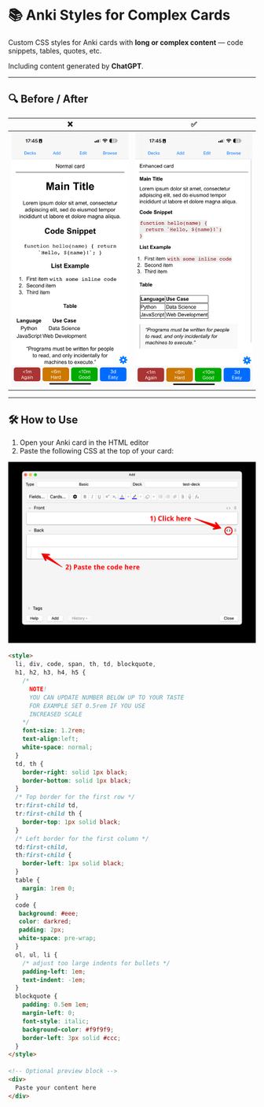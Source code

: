# 📚 Anki Styles for Complex Cards

Custom CSS styles for Anki cards with **long or complex content** — code snippets, tables, quotes, etc.

Including content generated by **ChatGPT**.


---

## 🔍 Before / After

|              ❌               |           ✅                |
|:----------------------------:|:--------------------------:|
| ![Before](assets/before.png) | ![After](assets/after.png) |

---

## 🛠️ How to Use

1. Open your Anki card in the HTML editor
2. Paste the following CSS at the top of your card:

![Guide](assets/guide.png)

```html
<style>
  li, div, code, span, th, td, blockquote,
  h1, h2, h3, h4, h5 {
    /* 
      NOTE!
      YOU CAN UPDATE NUMBER BELOW UP TO YOUR TASTE
      FOR EXAMPLE SET 0.5rem IF YOU USE
      INCREASED SCALE
    */
    font-size: 1.2rem;
    text-align:left;
    white-space: normal;
  }
  td, th {
    border-right: solid 1px black;
    border-bottom: solid 1px black;
  }
  /* Top border for the first row */
  tr:first-child td,
  tr:first-child th {
    border-top: 1px solid black;
  }
  /* Left border for the first column */
  td:first-child,
  th:first-child {
    border-left: 1px solid black;
  }
  table {
    margin: 1rem 0;
  }
  code {
   background: #eee;
   color: darkred;
   padding: 2px;
   white-space: pre-wrap;
  }
  ol, ul, li {
    /* adjust too large indents for bullets */
    padding-left: 1em;
    text-indent: -1em;
  }
  blockquote {
    padding: 0.5em 1em;
    margin-left: 0;
    font-style: italic;
    background-color: #f9f9f9;
    border-left: 3px solid #ccc;
  }
</style>

<!-- Optional preview block -->
<div>
  Paste your content here
</div>
```

